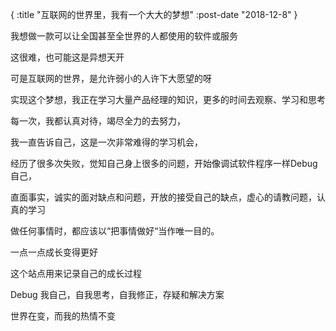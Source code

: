{
    :title "互联网的世界里，我有一个大大的梦想"
    :post-date "2018-12-8"
}

我想做一款可以让全国甚至全世界的人都使用的软件或服务

这很难，也可能这是异想天开

可是互联网的世界，是允许弱小的人许下大愿望的呀

实现这个梦想，我正在学习大量产品经理的知识，更多的时间去观察、学习和思考

每一次，我都认真对待，竭尽全力的去努力，

我一直告诉自己，这是一次非常难得的学习机会，

经历了很多次失败，觉知自己身上很多的问题，开始像调试软件程序一样Debug自己，

直面事实，诚实的面对缺点和问题，开放的接受自己的缺点，虚心的请教问题，认真的学习

做任何事情时，都应该以“把事情做好“当作唯一目的。

一点一点成长变得更好

这个站点用来记录自己的成长过程

Debug 我自己，自我思考，自我修正，存疑和解决方案

世界在变，而我的热情不变